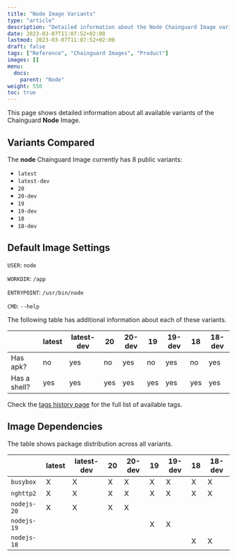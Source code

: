 ```yaml
---
title: "Node Image Variants"
type: "article"
description: "Detailed information about the Node Chainguard Image variants"
date: 2023-03-07T11:07:52+02:00
lastmod: 2023-03-07T11:07:52+02:00
draft: false
tags: ["Reference", "Chainguard Images", "Product"]
images: []
menu:
  docs:
    parent: "Node"
weight: 550
toc: true
---
```


This page shows detailed information about all available variants of the Chainguard **Node** Image.

## Variants Compared
The **node** Chainguard Image currently has 8 public variants: 

- `latest`
- `latest-dev`
- `20`
- `20-dev`
- `19`
- `19-dev`
- `18`
- `18-dev`

## Default Image Settings
`USER`:		`node`

`WORKDIR`:	`/app`

`ENTRYPOINT`:	`/usr/bin/node`

`CMD`:		`--help`

The following table has additional information about each of these variants.

|              | latest | latest-dev | 20  | 20-dev | 19  | 19-dev | 18  | 18-dev |
|--------------|--------|------------|-----|--------|-----|--------|-----|--------|
| Has apk?     | no     | yes        | no  | yes    | no  | yes    | no  | yes    |
| Has a shell? | yes    | yes        | yes | yes    | yes | yes    | yes | yes    |

Check the [tags history page](/chainguard/chainguard-images/reference/node/tags_history/) for the full list of available tags.
## Image Dependencies
The table shows package distribution across all variants.

|             | latest | latest-dev | 20 | 20-dev | 19 | 19-dev | 18 | 18-dev |
|-------------|--------|------------|----|--------|----|--------|----|--------|
| `busybox`   | X      | X          | X  | X      | X  | X      | X  | X      |
| `nghttp2`   | X      | X          | X  | X      | X  | X      | X  | X      |
| `nodejs-20` | X      | X          | X  | X      |    |        |    |        |
| `nodejs-19` |        |            |    |        | X  | X      |    |        |
| `nodejs-18` |        |            |    |        |    |        | X  | X      |
